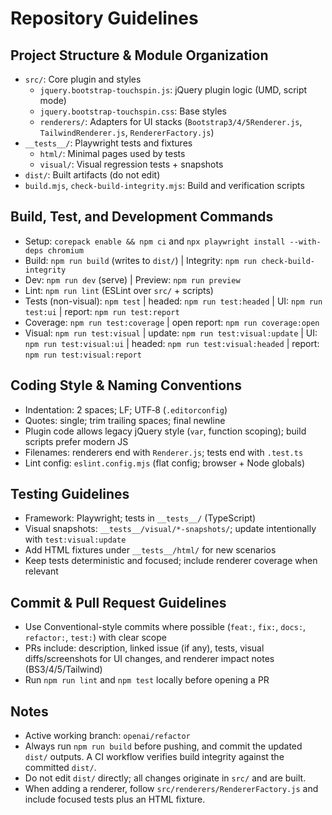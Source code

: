 # Repository Guidelines

## Project Structure & Module Organization

- `src/`: Core plugin and styles
  - `jquery.bootstrap-touchspin.js`: jQuery plugin logic (UMD, script mode)
  - `jquery.bootstrap-touchspin.css`: Base styles
  - `renderers/`: Adapters for UI stacks (`Bootstrap3/4/5Renderer.js`, `TailwindRenderer.js`, `RendererFactory.js`)
- `__tests__/`: Playwright tests and fixtures
  - `html/`: Minimal pages used by tests
  - `visual/`: Visual regression tests + snapshots
- `dist/`: Built artifacts (do not edit)
- `build.mjs`, `check-build-integrity.mjs`: Build and verification scripts

## Build, Test, and Development Commands

- Setup: `corepack enable && npm ci` and `npx playwright install --with-deps chromium`
- Build: `npm run build` (writes to `dist/`) | Integrity: `npm run check-build-integrity`
- Dev: `npm run dev` (serve) | Preview: `npm run preview`
- Lint: `npm run lint` (ESLint over `src/` + scripts)
- Tests (non-visual): `npm test` | headed: `npm run test:headed` | UI: `npm run test:ui` | report: `npm run test:report`
- Coverage: `npm run test:coverage` | open report: `npm run coverage:open`
- Visual: `npm run test:visual` | update: `npm run test:visual:update` | UI: `npm run test:visual:ui` | headed: `npm run test:visual:headed` | report: `npm run test:visual:report`

## Coding Style & Naming Conventions

- Indentation: 2 spaces; LF; UTF‑8 (`.editorconfig`)
- Quotes: single; trim trailing spaces; final newline
- Plugin code allows legacy jQuery style (`var`, function scoping); build scripts prefer modern JS
- Filenames: renderers end with `Renderer.js`; tests end with `.test.ts`
- Lint config: `eslint.config.mjs` (flat config; browser + Node globals)

## Testing Guidelines

- Framework: Playwright; tests in `__tests__/` (TypeScript)
- Visual snapshots: `__tests__/visual/*-snapshots/`; update intentionally with `test:visual:update`
- Add HTML fixtures under `__tests__/html/` for new scenarios
- Keep tests deterministic and focused; include renderer coverage when relevant

## Commit & Pull Request Guidelines

- Use Conventional-style commits where possible (`feat:`, `fix:`, `docs:`, `refactor:`, `test:`) with clear scope
- PRs include: description, linked issue (if any), tests, visual diffs/screenshots for UI changes, and renderer impact notes (BS3/4/5/Tailwind)
- Run `npm run lint` and `npm test` locally before opening a PR

## Notes

- Active working branch: `openai/refactor`
- Always run `npm run build` before pushing, and commit the updated `dist/` outputs. A CI workflow verifies build integrity against the committed `dist/`.
- Do not edit `dist/` directly; all changes originate in `src/` and are built.
- When adding a renderer, follow `src/renderers/RendererFactory.js` and include focused tests plus an HTML fixture.
